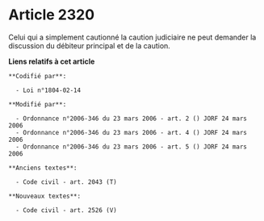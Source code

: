 # Article 2320

Celui qui a simplement cautionné la caution judiciaire ne peut demander la discussion du débiteur principal et de la caution.

**Liens relatifs à cet article**

	**Codifié par**:

	  - Loi n°1804-02-14

	**Modifié par**:

	  - Ordonnance n°2006-346 du 23 mars 2006 - art. 2 () JORF 24 mars 2006
	  - Ordonnance n°2006-346 du 23 mars 2006 - art. 4 () JORF 24 mars 2006
	  - Ordonnance n°2006-346 du 23 mars 2006 - art. 5 () JORF 24 mars 2006

	**Anciens textes**:

	  - Code civil - art. 2043 (T)

	**Nouveaux textes**:

	  - Code civil - art. 2526 (V)
